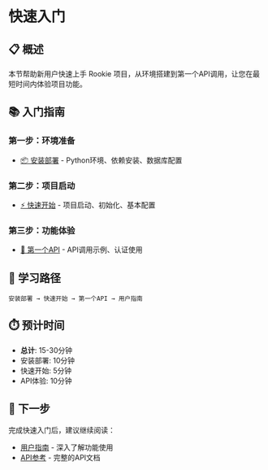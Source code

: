# 快速入门

## 📋 概述

本节帮助新用户快速上手 Rookie 项目，从环境搭建到第一个API调用，让您在最短时间内体验项目功能。

## 📚 入门指南

### 第一步：环境准备
- [📦 安装部署](installation.md) - Python环境、依赖安装、数据库配置

### 第二步：项目启动
- [⚡ 快速开始](quick-start.md) - 项目启动、初始化、基本配置

### 第三步：功能体验
- [🔌 第一个API](first-api.md) - API调用示例、认证使用

## 🎯 学习路径

```
安装部署 → 快速开始 → 第一个API → 用户指南
```

## ⏱️ 预计时间

- **总计**: 15-30分钟
- 安装部署: 10分钟
- 快速开始: 5分钟  
- API体验: 10分钟

## 🔗 下一步

完成快速入门后，建议继续阅读：
- [用户指南](../user-guide/README.md) - 深入了解功能使用
- [API参考](../api-reference/README.md) - 完整的API文档
